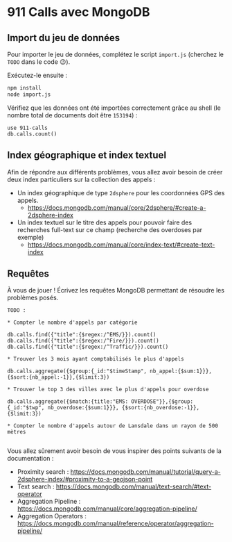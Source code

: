 # 911 Calls avec MongoDB

## Import du jeu de données

Pour importer le jeu de données, complétez le script `import.js` (cherchez le `TODO` dans le code :wink:).

Exécutez-le ensuite :

```bash
npm install
node import.js
```

Vérifiez que les données ont été importées correctement grâce au shell (le nombre total de documents doit être `153194`) :

```
use 911-calls
db.calls.count()
```

## Index géographique et index textuel

Afin de répondre aux différents problèmes, vous allez avoir besoin de créer deux index particuliers sur la collection des appels :

* Un index géographique de type `2dsphere` pour les coordonnées GPS des appels.
  * https://docs.mongodb.com/manual/core/2dsphere/#create-a-2dsphere-index
* Un index textuel sur le titre des appels pour pouvoir faire des recherches full-text sur ce champ (recherche des overdoses par exemple)
  * https://docs.mongodb.com/manual/core/index-text/#create-text-index

## Requêtes

À vous de jouer ! Écrivez les requêtes MongoDB permettant de résoudre les problèmes posés.

```
TODO : 

* Compter le nombre d'appels par catégorie

db.calls.find({"title":{$regex:/^EMS/}}).count()
db.calls.find({"title":{$regex:/^Fire/}}).count()
db.calls.find({"title":{$regex:/^Traffic/}}).count()

* Trouver les 3 mois ayant comptabilisés le plus d'appels

db.calls.aggregate({$group:{_id:"$timeStamp", nb_appel:{$sum:1}}}, {$sort:{nb_appel:-1}},{$limit:3})

* Trouver le top 3 des villes avec le plus d'appels pour overdose

db.calls.aggregate({$match:{title:"EMS: OVERDOSE"}},{$group:{_id:"$twp", nb_overdose:{$sum:1}}}, {$sort:{nb_overdose:-1}}, {$limit:3})

* Compter le nombre d'appels autour de Lansdale dans un rayon de 500 mètres


```

Vous allez sûrement avoir besoin de vous inspirer des points suivants de la documentation :

* Proximity search : https://docs.mongodb.com/manual/tutorial/query-a-2dsphere-index/#proximity-to-a-geojson-point
* Text search : https://docs.mongodb.com/manual/text-search/#text-operator
* Aggregation Pipeline : https://docs.mongodb.com/manual/core/aggregation-pipeline/
* Aggregation Operators : https://docs.mongodb.com/manual/reference/operator/aggregation-pipeline/
